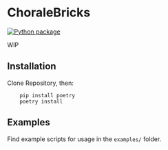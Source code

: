 # ChoraleBricks

[![Python package](https://github.com/stefan-balke/choralebricks/actions/workflows/python-package.yml/badge.svg)](https://github.com/stefan-balke/choralebricks/actions/workflows/python-package.yml)

WIP

## Installation

Clone Repository, then:

```
    pip install poetry
    poetry install
```

## Examples

Find example scripts for usage in the `examples/` folder.